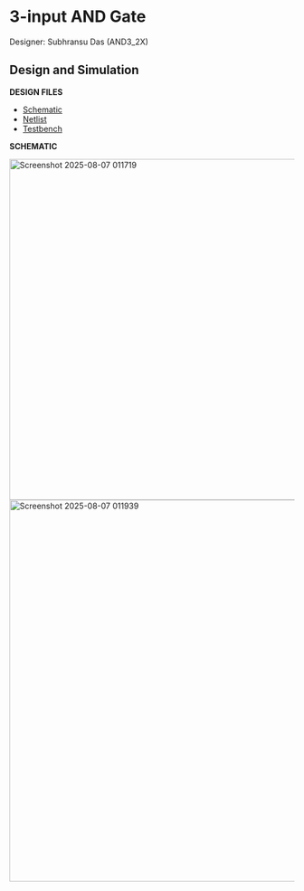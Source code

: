 # 3-input AND Gate

Designer: Subhransu Das (AND3_2X)

## Design and Simulation

**DESIGN FILES**

- [Schematic](designs/libs/core_digital/gf180mcu_osu_sc_gp9t3v3/cells/and3/gf180mcu_osu_sc_gp9t3v3__and3_2.sch)
- [Netlist](designs/libs/core_digital/gf180mcu_osu_sc_gp9t3v3/cells/and3/gf180mcu_osu_sc_gp9t3v3__and3_2.spice)
- [Testbench](designs/libs/tb_digital/tb_and3_9t/tb_gf180mcu_osu_sc_gp9t3v3__and3_2.spice)

**SCHEMATIC**

<img width="895" height="603" alt="Screenshot 2025-08-07 011719" src="https://github.com/user-attachments/assets/5dd3f712-8781-4a2f-8957-ce4fcc171935" />

<img width="888" height="675" alt="Screenshot 2025-08-07 011939" src="https://github.com/user-attachments/assets/076fe68c-738c-4dc2-acfb-3bbbb1584e77" />

